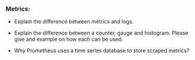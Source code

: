 ### Metrics:

- Explain the difference between metrics and logs.

- Explain the difference between a counter, gauge and histogram. Please give 
  and example on how each can be used.

- Why Prometheus uses a time series database to store scraped metrics?
